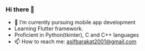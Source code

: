 ### Hi there 👋

- 🌱 I’m currently pursuing mobile app development
- Learning Flutter framework.
- Proficient in Python(tkinter), C and C++ languages
- 📫 How to reach me: asifbarakat2001@gmail.com


